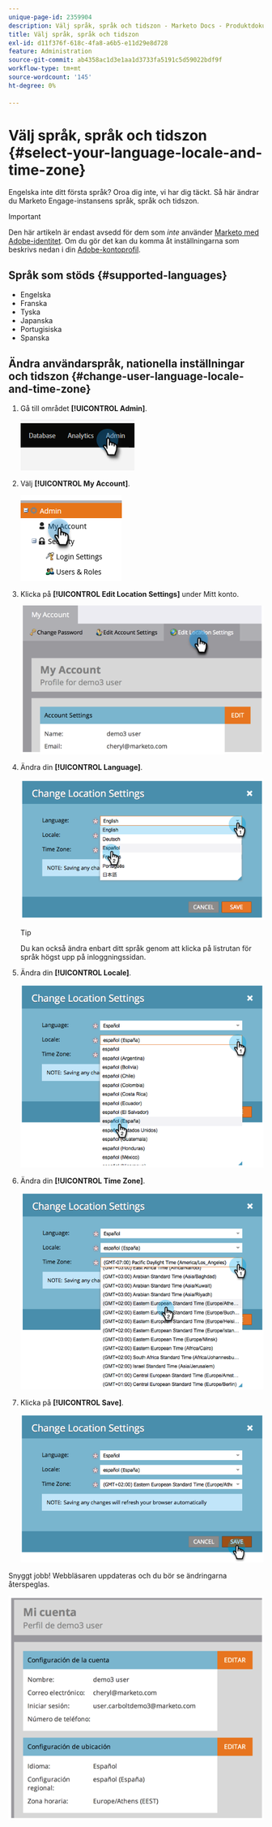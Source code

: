 ```yaml
---
unique-page-id: 2359904
description: Välj språk, språk och tidszon - Marketo Docs - Produktdokumentation
title: Välj språk, språk och tidszon
exl-id: d11f376f-618c-4fa8-a6b5-e11d29e8d728
feature: Administration
source-git-commit: ab4358ac1d3e1aa1d3733fa5191c5d59022bdf9f
workflow-type: tm+mt
source-wordcount: '145'
ht-degree: 0%

---
```


# Välj språk, språk och tidszon {#select-your-language-locale-and-time-zone}

Engelska inte ditt första språk? Oroa dig inte, vi har dig täckt. Så här ändrar du Marketo Engage-instansens språk, språk och tidszon.

>[!IMPORTANT]
>
>Den här artikeln är endast avsedd för dem som _inte_ använder [Marketo med Adobe-identitet](/help/marketo/product-docs/administration/marketo-with-adobe-identity/adobe-identity-management-overview.md). Om du gör det kan du komma åt inställningarna som beskrivs nedan i din [Adobe-kontoprofil](https://account.adobe.com/profile).

## Språk som stöds {#supported-languages}

* Engelska
* Franska
* Tyska
* Japanska
* Portugisiska
* Spanska

## Ändra användarspråk, nationella inställningar och tidszon {#change-user-language-locale-and-time-zone}

1. Gå till området **[!UICONTROL Admin]**.

   ![](assets/select-your-language-locale-and-time-zone-1.png)

1. Välj **[!UICONTROL My Account]**.

   ![](assets/select-your-language-locale-and-time-zone-2.png)

1. Klicka på **[!UICONTROL Edit Location Settings]** under Mitt konto.

   ![](assets/select-your-language-locale-and-time-zone-3.png)

1. Ändra din **[!UICONTROL Language]**.

   ![](assets/select-your-language-locale-and-time-zone-4.png)

   >[!TIP]
   >
   >Du kan också ändra enbart ditt språk genom att klicka på listrutan för språk högst upp på inloggningssidan.

1. Ändra din **[!UICONTROL Locale]**.

   ![](assets/select-your-language-locale-and-time-zone-5.png)

1. Ändra din **[!UICONTROL Time Zone]**.

   ![](assets/select-your-language-locale-and-time-zone-6.png)

1. Klicka på **[!UICONTROL Save]**.

   ![](assets/select-your-language-locale-and-time-zone-7.png)

Snyggt jobb! Webbläsaren uppdateras och du bör se ändringarna återspeglas.

![](assets/select-your-language-locale-and-time-zone-8.png)

